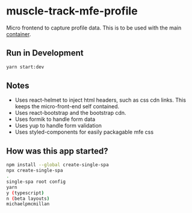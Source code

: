 # muscle-track-mfe-profile

Micro frontend to capture profile data. This is to be used with the main [container](https://github.com/michaelpmcmillan/muscle-track-mfe-container).

## Run in Development

```bash
yarn start:dev
```

## Notes

- Uses react-helmet to inject html headers, such as css cdn links. This keeps the micro-front-end self contained.
- Uses react-bootstrap and the bootstrap cdn.
- Uses formik to handle form data
- Uses yup to handle form validation
- Uses styled-components for easily packagable mfe css

## How was this app started?

```bash
npm install --global create-single-spa
npx create-single-spa
.
single-spa root config
yarn
y (typescript)
n (beta layouts)
michaelpmcmillan
```
